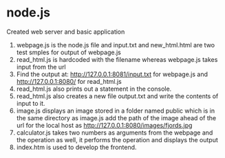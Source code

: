 # node.js
Created web server and basic application

1. webpage.js is the node.js file and input.txt and new_html.html are two test smples for output of webpage.js
2. read_html.js is hardcoded with the filename whereas webpage.js takes input from the url
3. Find the output at: http://127.0.0.1:8081/input.txt for webpage.js and http://127.0.0.1:8080/ for read_html.js
4. read_html.js also prints out a statement in the console.
5. read_html.js also creates a new file output.txt and write the contents of input to it.
6. image.js displays an image stored in a folder named public which is in the same directory as image.js
   add the path of the image ahead of the url for the local host as http://127.0.0.1:8080/images/fjords.jpg
7. calculator.js takes two numbers as arguments from the webpage and the operation as well, it performs the operation and displays the        output
8. index.htm is used to develop the frontend.
